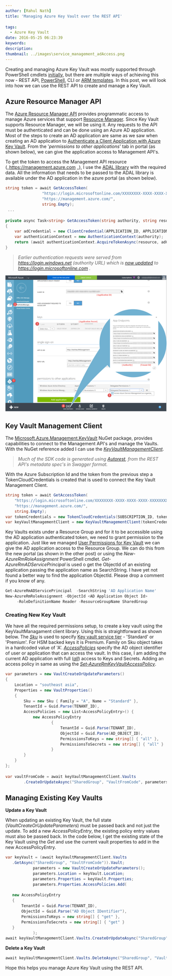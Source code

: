 ```yaml
---
author: [Rahul Nath]
title: 'Managing Azure Key Vault over the REST API'
  
tags:
  - Azure Key Vault
date: 2016-05-25 06:23:39
keywords:
description:
thumbnail: ../images\service_management_adAccess.png
---
```


Creating and managing Azure Key Vault was mostly supported through PowerShell cmdlets [initially](http://www.rahulpnath.com/blog/getting-started-with-azure-key-vault/), but there are multiple ways of achieving this now - REST API, [PowerShell](http://www.rahulpnath.com/blog/how-the-deprecation-of-switch-azuremode-affects-azure-key-vault/), CLI or [ARM templates](http://www.rahulpnath.com/blog/managing-azure-key-vaults-using-azure-resource-manager-arm-templates/). In this post, we will look into how we can use the REST API to create and manage a Key Vault.

## Azure Resource Manager API

The [Azure Resource Manager API](https://msdn.microsoft.com/en-AU/library/azure/dn790568.aspx) provides programmatic access to manage Azure services that support [Resource Manager](https://azure.microsoft.com/en-us/documentation/articles/resource-group-overview/). Since Key Vault supports Resource Manager, we will be using it. Any requests to the API must be authenticated and can be done using an Azure AD application. Most of the steps to create an AD application are same as we saw when creating an AD application to [Authenticate a Client Application with Azure Key Vault](http://www.rahulpnath.com/blog/authenticating-a-client-application-with-azure-key-vault/). From the '_permissions to other applications_' tab in portal (as shown below), we can give the application access to Management API's.

To get the token to access the Management API resource (_https://management.azure.com _), I use the [ADAL library](https://www.nuget.org/packages/Microsoft.IdentityModel.Clients.ActiveDirectory) with the required data. All the information that needs to be passed to the ADAL library is available under the AD application in the azure portal (as shown below).

```csharp
string token = await GetAccessToken(
                "https://login.microsoftonline.com/XXXXXXXX-XXXX-XXXX-XXXX-XXXXXXXXXXXX",
                "https://management.azure.com/",
                string.Empty);
 ...

private async Task<string> GetAccessToken(string authority, string resource, string scope)
{
    var adCredential = new ClientCredential(APPLICATION_ID, APPLICATION_SECRET);
    var authenticationContext = new AuthenticationContext(authority);
    return (await authenticationContext.AcquireTokenAsync(resource, adCredential)).AccessToken;
}
```

> _Earlier authentication requests were served from https://login.windows.net (authority URL) which is [now updated](https://blogs.technet.microsoft.com/ad/2015/03/06/simplifying-our-azure-ad-authentication-flows/) to https://login.microsoftonline.com ._

<img src="../images\service_management_adAccess.png" class="center" alt="AD Application access to Azure Service Management API" />

## Key Vault Management Client

The [Microsoft.Azure.Management.KeyVault](https://www.nuget.org/packages/Microsoft.Azure.Management.KeyVault/) NuGet package, provides capabilities to connect to the Management API's and manage the Vaults. With the NuGet reference added I can use the _[KeyVaultManagementClient](https://github.com/Azure/azure-sdk-for-net/blob/master/src/ResourceManagement/KeyVaultManagement/KeyVaultManagement/Generated/KeyVaultManagementClient.cs)_.

> _Much of the SDK code is generated using [Autorest](https://github.com/azure/autorest), from the REST API's metadata spec's in Swagger format._

With the Azure Subscription Id and the token from the previous step a TokenCloudCredentials is created that is used to connect the Key Vault Management Client.

```csharp
string token = await GetAccessToken(
    "https://login.microsoftonline.com/XXXXXXXX-XXXX-XXXX-XXXX-XXXXXXXXXXXX",
    "https://management.azure.com/",
    string.Empty);
var tokenCredentials = new TokenCloudCredentials(SUBSCRIPTION_ID, token);
var keyVaultManagementClient = new KeyVaultManagementClient(tokenCredentials);
```

Key Vaults exists under a Resource Group and for it to be accessible using the AD application authenticated token, we need to grant permission to the application. Just like we managed [User Permissions for Key Vault](http://www.rahulpnath.com/blog/managing-user-permissions-for-key-vault/) we can give the AD application access to the Resource Group. We can do this from the new portal (as shown in the other post) or using the _New-AzureRmRoleAssignment_ PowerShell cmdlet. _Get-AzureRmADServicePrincipal_ is used o get the ObjectId of an existing application passing the application name as SearchString. I have yet not found a better way to find the application ObjectId. Please drop a comment if you know of any.

```powershell
Get-AzureRmADServicePrincipal  -SearchString 'AD Application Name'
New-AzureRmRoleAssignment -ObjectId <AD Application Object Id>
     -RoleDefinitionName Reader -ResourceGroupName SharedGroup
```

### Creating New Key Vault

We have all the required permissions setup, to create a key vault using the KeyVaultManagament client library. Using this is straightforward as shown below.
The _[Sku](https://github.com/Azure/azure-content/blob/master/articles/resource-manager-template-keyvault.md#sku)_ is used to specify [Key vault service tier](https://azure.microsoft.com/en-us/pricing/details/key-vault/) - 'Standard' or 'Premium'. For HSM backed keys it is Premium. Family on Sku object takes in a hardcoded value of 'A'. _[AccessPolicies](https://github.com/Azure/azure-content/blob/master/articles/resource-manager-template-keyvault.md#propertiesaccesspolicies-object)_ specify the AD object identifier of user or application that can access the vault. In this case, I am adding the current AD application with full ([_all_](https://github.com/Azure/azure-content/blob/master/articles/resource-manager-template-keyvault.md#propertiesaccesspoliciespermissions-object)) access to Keys and Secrets. Adding an access policy in same as using the [_Set-AzureRmKeyVaultAccessPolicy_](https://msdn.microsoft.com/en-us/library/mt603625.aspx).

```csharp
var parameters = new VaultCreateOrUpdateParameters()
{
    Location = "southeast asia",
    Properties = new VaultProperties()
    {
        Sku = new Sku { Family = "A", Name = "Standard" },
        TenantId = Guid.Parse(TENANT_ID),
        AccessPolicies = new List<AccessPolicyEntry>() {
            new AccessPolicyEntry
                    {
                        TenantId = Guid.Parse(TENANT_ID),
                        ObjectId = Guid.Parse(AD_OBJECT_ID),
                        PermissionsToKeys = new string[] { "all" },
                        PermissionsToSecrets = new string[] { "all" }
                    }
        }
    }
};

var vaultFromCode = await keyVaultManagementClient.Vaults
        .CreateOrUpdateAsync("SharedGroup", "VaultFromCode", parameters);
```

## Managing Existing Key Vaults

**Update a Key Vault**

When updating an existing Key Vault, the full state (_VaultCreateOrUpdateParameters_) must be passed back and not just the update. To add a new _AccessPolicyEntry_, the existing policy entry values must also be passed back. In the code below, I get the existing state of the Key Vault using the _Get_ and use the current vault properties to add in the new AccessPolicyEntry.

```csharp
var keyVault = (await keyVaultManagementClient.Vaults
   .GetAsync("SharedGroup", "VaultFromCode")).Vault;
            parameters = new VaultCreateOrUpdateParameters();
            parameters.Location = keyVault.Location;
            parameters.Properties = keyVault.Properties;
            parameters.Properties.AccessPolicies.Add(

   new AccessPolicyEntry
   {
       TenantId = Guid.Parse(TENANT_ID),
       ObjectId = Guid.Parse("AD Object IDentifier"),
       PermissionsToKeys = new string[] { "get" },
       PermissionsToSecrets = new string[] { "get" }
   }
            );
await keyVaultManagementClient.Vaults.CreateOrUpdateAsync("SharedGroup", "VaultFromCode", parameters);
```

**Delete a Key Vault**

```csharp
await keyVaultManagementClient.Vaults.DeleteAsync("SharedGroup", "VaultFromCode");
```

Hope this helps you manage Azure Key Vault using the REST API.
